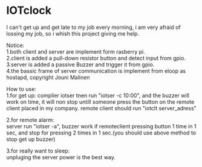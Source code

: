 # IOTclock
I can't get up and get late to my job every morning, i am very afraid of lossing my job, so i whish this project giving me help. 
  
Notice:  
1.both client and server are implement form rasberry pi.  
2.client is added a pull-down resistor button and detect input from gpio.  
3.server is added a passive Buzzer and trigger it from gpio.  
4.the bassic frame of server communication is implement from eloop as hostapd, copyright Jouni Malinen  
  
How to use:  
1.for get up:
complier iotser tnen run "iotser -c 10:00", and the buzzer will work on time, it will non stop untill someone press the button on the remote client placed in my company. remote client should run "iotclt server_adress"  

2.for remote alarm:  
server run "iotser -a", buzzer work if remoteclient pressing button 1 time in 1 sec, and stop for pressing 2 times in 1 sec.(you should use above method to stop get up buzzer)  

3.for really want to sleep:  
unpluging the server power is the best way.

